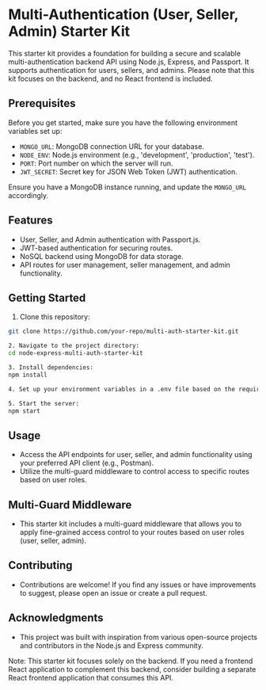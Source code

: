 # Multi-Authentication (User, Seller, Admin) Starter Kit

This starter kit provides a foundation for building a secure and scalable multi-authentication backend API using Node.js, Express, and Passport. It supports authentication for users, sellers, and admins. Please note that this kit focuses on the backend, and no React frontend is included.

## Prerequisites

Before you get started, make sure you have the following environment variables set up:

- `MONGO_URL`: MongoDB connection URL for your database.
- `NODE_ENV`: Node.js environment (e.g., 'development', 'production', 'test').
- `PORT`: Port number on which the server will run.
- `JWT_SECRET`: Secret key for JSON Web Token (JWT) authentication.

Ensure you have a MongoDB instance running, and update the `MONGO_URL` accordingly.

## Features

- User, Seller, and Admin authentication with Passport.js.
- JWT-based authentication for securing routes.
- NoSQL backend using MongoDB for data storage.
- API routes for user management, seller management, and admin functionality.

## Getting Started

1. Clone this repository:
  ```sh
  git clone https://github.com/your-repo/multi-auth-starter-kit.git

2. Navigate to the project directory:
  cd node-express-multi-auth-starter-kit

3. Install dependencies:
  npm install

4. Set up your environment variables in a .env file based on the required variables mentioned above.

5. Start the server:
  npm start
  ```

## Usage
- Access the API endpoints for user, seller, and admin functionality using your preferred API client (e.g., Postman).
- Utilize the multi-guard middleware to control access to specific routes based on user roles.

## Multi-Guard Middleware
- This starter kit includes a multi-guard middleware that allows you to apply fine-grained access control to your routes based on user roles (user, seller, admin).
## Contributing

- Contributions are welcome! If you find any issues or have improvements to suggest, please open an issue or create a pull request.

## Acknowledgments
- This project was built with inspiration from various open-source projects and contributors in the Node.js and Express community.

Note: This starter kit focuses solely on the backend. If you need a frontend React application to complement this backend, consider building a separate React frontend application that consumes this API.




